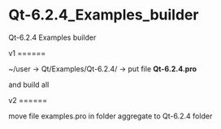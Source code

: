 # Qt-6.2.4_Examples_builder
Qt-6.2.4 Examples builder

v1 ======

~/user -> Qt/Examples/Qt-6.2.4/ -> put file **Qt-6.2.4.pro**

and build all

v2 ======

move file examples.pro in folder aggregate to Qt-6.2.4 folder

